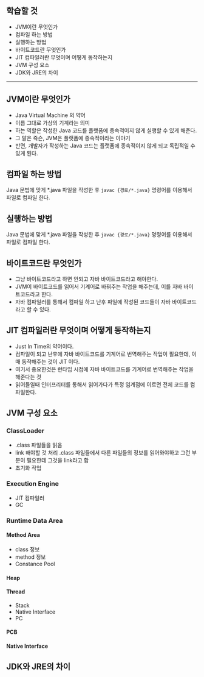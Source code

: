 ## 학습할 것
- JVM이란 무엇인가
- 컴파일 하는 방법
- 실행하는 방법
- 바이트코드란 무엇인가
- JIT 컴파일러란 무엇이며 어떻게 동작하는지
- JVM 구성 요소
- JDK와 JRE의 차이

---

## JVM이란 무엇인가
- Java Virtual Machine 의 약어
- 이름 그대로 가상의 기계라는 의미
- 하는 역할은 작성한 Java 코드를 플랫폼에 종속적이지 않게 실행할 수 있게 해준다.
- 그 말은 즉슨, JVM은 플랫폼에 종속적이라는 이야기
- 반면, 개발자가 작성하는 Java 코드는 플랫폼에 종속적이지 않게 되고 독립적일 수 있게 된다.

## 컴파일 하는 방법
Java 문법에 맞게 *.java 파일을 작성한 후 `javac {경로/*.java}` 명령어를 이용해서 파일로 컴파일 한다.

## 실행하는 방법
Java 문법에 맞게 *.java 파일을 작성한 후 `javac {경로/*.java}` 명령어를 이용해서 파일로 컴파일 한다.

## 바이트코드란 무엇인가
- 그냥 바이트코드라고 하면 안되고 자바 바이트코드라고 해야한다.
- JVM이 바이트코드를 읽어서 기계어로 바꿔주는 작업을 해주는데, 이를 자바 바이트코드라고 한다.
- 자바 컴파일러를 통해서 컴파일 하고 난후 파일에 작성된 코드들이 자바 바이트코드라고 할 수 있다.

## JIT 컴파일러란 무엇이며 어떻게 동작하는지
- Just In Time의 약어이다.
- 컴파일이 되고 난후에 자바 바이트코드를 기계어로 번역해주는 작업이 필요한데, 이때 동작해주는 것이 JIT 이다.
- 여기서 중요한것은 런타임 시점에 자바 바이트코드를 기계어로 번역해주는 작업을 해준다는 것
- 읽어들일때 인터프리터를 통해서 읽어가다가 특정 임계점에 이르면 전체 코드를 컴파일한다.

## JVM 구성 요소
### ClassLoader
- .class 파일들을 읽음
- link 해야할 것 처리 .class 파일들에서 다른 파일들의 정보를 읽어와야하고 그런 부분이 필요한데 그것을 link라고 함
- 초기화 작업

### Execution Engine
- JIT 컴파일러
- GC

### Runtime Data Area
#### Method Area
- class 정보
- method 정보
- Constance Pool

#### Heap
#### Thread
- Stack
- Native Interface
- PC

#### PCB
#### Native Interface

## JDK와 JRE의 차이